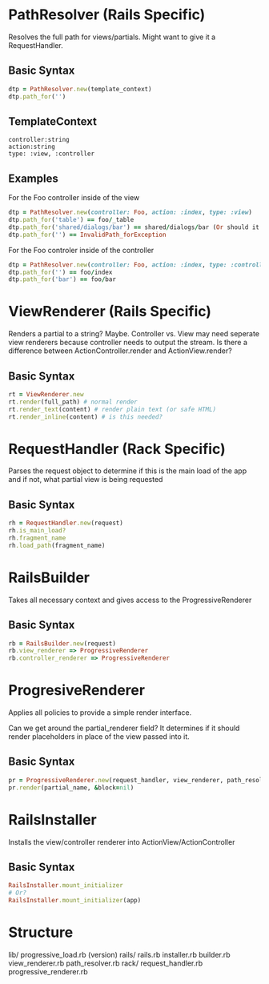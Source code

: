 # PathResolver (Rails Specific) #
Resolves the full path for views/partials. Might want to give it a RequestHandler.

## Basic Syntax ##
```ruby
dtp = PathResolver.new(template_context)
dtp.path_for('')
```

## TemplateContext ##
    controller:string
    action:string
    type: :view, :controller

## Examples ##
For the Foo controller inside of the view
```ruby
dtp = PathResolver.new(controller: Foo, action: :index, type: :view)
dtp.path_for('table') == foo/_table
dtp.path_for('shared/dialogs/bar') == shared/dialogs/bar (Or should it also search foo/shared/..?)
dtp.path_for('') == InvalidPath_forException
```

For the Foo controler inside of the controller
```ruby
dtp = PathResolver.new(controller: Foo, action: :index, type: :controller)
dtp.path_for('') == foo/index
dtp.path_for('bar') == foo/bar
```

# ViewRenderer (Rails Specific) #
Renders a partial to a string? Maybe. Controller vs. View may need seperate view renderers because controller needs to output the stream. Is there a difference between ActionController.render and ActionView.render?

## Basic Syntax ##
```ruby
rt = ViewRenderer.new
rt.render(full_path) # normal render
rt.render_text(content) # render plain text (or safe HTML)
rt.render_inline(content) # is this needed?
```

# RequestHandler (Rack Specific) #
Parses the request object to determine if this is the main load of the app and if not, what partial view is being requested

## Basic Syntax ##
```ruby
rh = RequestHandler.new(request)
rh.is_main_load?
rh.fragment_name
rh.load_path(fragment_name)
```

# RailsBuilder #
Takes all necessary context and gives access to the ProgressiveRenderer

## Basic Syntax ##
```ruby
rb = RailsBuilder.new(request)
rb.view_renderer => ProgressiveRenderer
rb.controller_renderer => ProgressiveRenderer
```

# ProgresiveRenderer #
Applies all policies to provide a simple render interface. 

Can we get around the partial_renderer field? It determines if it should render placeholders in place of the view passed into it. 

## Basic Syntax ##
```ruby
pr = ProgressiveRenderer.new(request_handler, view_renderer, path_resolver, partial_renderer:bool)
pr.render(partial_name, &block=nil)
```

# RailsInstaller #
Installs the view/controller renderer into ActionView/ActionController

## Basic Syntax ##
```ruby
RailsInstaller.mount_initializer
# Or?
RailsInstaller.mount_initializer(app)
```


# Structure #
lib/
  progressive_load.rb (version)
  rails/
    rails.rb
    installer.rb
    builder.rb
    view_renderer.rb
    path_resolver.rb
  rack/
    request_handler.rb
  progressive_renderer.rb